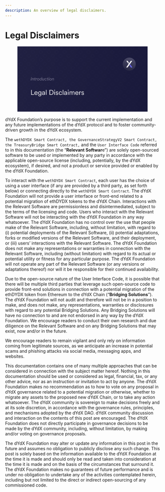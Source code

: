 ```yaml
---
description: An overview of legal disclaimers.
---
```


# Legal Disclaimers

<figure><img src="../.gitbook/assets/Legal Disclaimers.png" alt=""><figcaption></figcaption></figure>

dYdX Foundation’s purpose is to support the current implementation and any future implementations of the dYdX protocol and to foster community-driven growth in the dYdX ecosystem.&#x20;

The `wethDYDX Smart Contract, the GovernanceStrategyV2 Smart Contract, the TreasuryBridge Smart Contract,` and the `User Interface Code` referred to in this documentation (the “**Relevant Softwar**e”) are solely open-sourced software to be used or implemented by any party in accordance with the applicable open-source license (including, potentially, by the dYdX ecosystem), if desired, and not a product or service provided or enabled by the dYdX Foundation. &#x20;

To interact with the `wethDYDX Smart Contract`, each user has the choice of using a user interface (if any are provided by a third party, as set forth below) or connecting directly to the `wethDYDX Smart Contract`. The dYdX Foundation will not provide a user interface or front-end related to a potential migration of ethDYDX tokens to the dYdX Chain. Interactions with the Relevant Software are permissionless and disintermediated, subject to the terms of the licensing and code. Users who interact with the Relevant Software will not be interacting with the dYdX Foundation in any way whatsoever.  The dYdX Foundation has no control over the use that people make of the Relevant Software, including, without limitation, with regard to (i) potential deployments of the Relevant Software, (ii) potential adaptations, forks or modified versions of the Relevant Software, and their deployment, or (iii) users’ interactions with the Relevant Software.   The dYdX Foundation does not make any representations or warranties in connection with the Relevant Software, including (without limitation) with regard to its actual or potential utility or fitness for any particular purpose.  The dYdX Foundation will not operate any part of the Relevant Software (or any versions or adaptations thereof) nor will it be responsible for their continued availability. &#x20;

Due to the open-source nature of the User Interface Code, it is possible that there will be multiple third parties that leverage such open-source code to provide front-end solutions in connection with a potential migration of the ethDYDX token from Ethereum to the dYdX Chain (“**Bridging Solutions**”). The dYdX Foundation will not audit and therefore will not be in a position to make, and does not make, any representations, warranties or disclosures with regard to any potential Bridging Solutions. Any Bridging Solutions will have no connection to and are not endorsed in any way by the dYdX Foundation. We encourage readers to conduct their own research and due diligence on the Relevant Software and on any Bridging Solutions that may exist, now and/or in the future.&#x20;

We encourage readers to remain vigilant and only rely on information coming from legitimate sources, as we anticipate an increase in potential scams and phishing attacks via social media, messaging apps, and websites.&#x20;

This documentation contains one of many multiple approaches that can be considered in connection with the subject matter hereof. Nothing in this documentation should be used or considered as legal, financial, tax, or any other advice, nor as an instruction or invitation to act by anyone. The dYdX Foundation makes no recommendation as to how to vote on any proposal in dYdX governance related to a potential migration or otherwise, whether to migrate any assets to the proposed new dYdX Chain, or to take any action whatsoever. The dYdX community is sovereign to make decisions freely and at its sole discretion, in accordance with the governance rules, principles, and mechanisms adopted by the dYdX DAO. dYdX community discussion and interaction on the contents of this post are encouraged. The dYdX Foundation does not directly participate in governance decisions to be made by the dYdX community, including, without limitation, by making and/or voting on governance proposals.&#x20;

The dYdX Foundation may alter or update any information in this post in the future and assumes no obligation to publicly disclose any such change. This post is solely based on the information available to the dYdX Foundation at the time it is made and should only be read and taken into consideration at the time it is made and on the basis of the circumstances that surround it. The dYdX Foundation makes no guarantees of future performance and is under no obligation to undertake any of the activities contemplated herein, including but not limited to the direct or indirect open-sourcing of any commissioned code.
